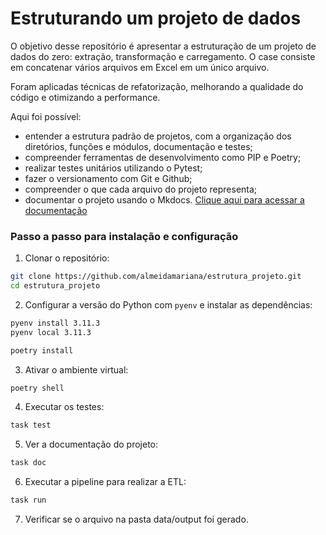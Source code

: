 # Estruturando um projeto de dados

 
 O objetivo desse repositório é apresentar a estruturação de um projeto de dados do zero: extração, transformação e carregamento. O case consiste em concatenar vários arquivos em Excel em um único arquivo.
 
 Foram aplicadas técnicas de refatorização, melhorando a qualidade do código e otimizando a performance.

Aqui foi possível:

* entender a estrutura padrão de projetos, com a organização dos diretórios, funções e módulos, documentação e testes;
* compreender ferramentas de desenvolvimento como PIP e Poetry;
* realizar testes unitários utilizando o Pytest;
* fazer o versionamento com Git e Github;
* compreender o que cada arquivo do projeto representa;
* documentar o projeto usando o Mkdocs. [Clique aqui para acessar a documentação](https://almeidamariana.github.io/estrutura_projeto/)


### Passo a passo para instalação e configuração

1. Clonar o repositório:

```bash
git clone https://github.com/almeidamariana/estrutura_projeto.git
cd estrutura_projeto
```

2. Configurar a versão do Python com `pyenv` e instalar as dependências:

```bash
pyenv install 3.11.3
pyenv local 3.11.3
```

```bash
poetry install
```

3. Ativar o ambiente virtual:

```bash
poetry shell
```

4. Executar os testes:

```bash
task test
```

5. Ver a documentação do projeto:

```bash
task doc
```

6. Executar a pipeline para realizar a ETL:

```bash
task run
```

7. Verificar se o arquivo na pasta data/output foi gerado.
